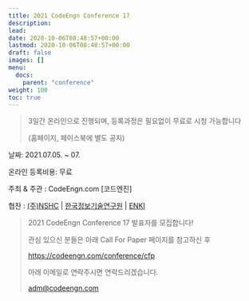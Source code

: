 ```yaml
---
title: 2021 CodeEngn Conference 17
description: 
lead: 
date: 2020-10-06T08:48:57+00:00
lastmod: 2020-10-06T08:48:57+00:00
draft: false
images: []
menu:
  docs:
    parent: "conference"
weight: 100
toc: true
---
```



> 3일간 온라인으로 진행되며, 등록과정은 필요없이 무료로 시청 가능합니다
> 
> (홈페이지, 페이스북에 별도 공지) 

날짜: 2021.07.05. ~ 07. &nbsp;

온라인 등록비용: 무료 &nbsp;

주최 & 주관 : CodeEngn.com [코드엔진] &nbsp;

협찬 : <a href='https://www.nshc.net' target='_blank'>(주)NSHC</a> | <a href='https://kitri.re.kr' target='_blank'>한국정보기술연구원</a> | <a href='https://enki.co.kr' target='_blank'>ENKI</a> &nbsp;

> 2021 CodeEngn Conference 17 발표자를 모집합니다!
> 
> 관심 있으신 분들은 아래 Call For Paper 페이지를 참고하신 후
> 
> https://codeengn.com/conference/cfp
> 
> 아래 이메일로 연락주시면 연락드리겠습니다.
> 
> adm@codeengn.com
